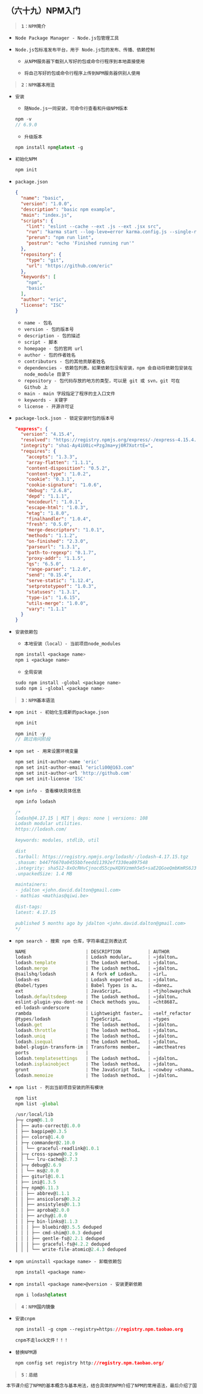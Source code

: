##  （六十九）NPM入门

> **`1：NPM简介`**
- `Node Package Manager - Node.js包管理工具`

- `Node.js包标准发布平台，用于 Node.js包的发布、传播、依赖控制`

  - `从NPM服务器下载别人写好的包或命令行程序到本地直接使用`

  - `将自己写好的包或命令行程序上传到NPM服务器供别人使用`

> **`2：NPM基本用法`**
- `安装`
  - `随Node.js一同安装，可命令行查看和升级NPM版本`
  ```javascript
  npm -v
  // 6.9.0
  ```
  - `升级版本`
  ```css
  npm install npm@latest -g
  ```
- `初始化NPM`
  ```css
  npm init
  ```
- `package.json`
  ```json
  {
    "name": "basic",
    "version": "1.0.0",
    "description": "basic npm example",
    "main": "index.js",
    "scripts": {
      "lint": "eslint --cache --ext .js --ext .jsx src",
      "run": "karma start --log-leve=error karma.config.js --single-run=true",
      "prerun": "npm run lint",
      "postrun": "echo 'Finished running run'"
    },
    "repository": {
      "type": "git",
      "url": "https://github.com/eric"
    },
    "keywords": [
      "npm",
      "basic"
    ],
    "author": "eric",
    "license": "ISC"
  }
  ```
    - `name - 包名`
    - `version - 包的版本号`
    - `description - 包的描述`
    - `script - 脚本`
    - `homepage - 包的官网 url `
    - `author - 包的作者姓名`
    - `contributors - 包的其他贡献者姓名`
    - `dependencies - 依赖包列表。如果依赖包没有安装，npm 会自动将依赖包安装在 node_module 目录下`
    - `repository - 包代码存放的地方的类型，可以是 git 或 svn，git 可在 Github 上`
    - `main - main 字段指定了程序的主入口文件`
    - `keywords - 关键字`
    - `license - 开源许可证`

- `package-lock.json - 锁定安装时包的版本号`
  ```json
  "express": {
    "version": "4.15.4",
    "resolved": "https://registry.npmjs.org/express/-/express-4.15.4.tgz",
    "integrity": "sha1-Ay4iU0ic+PzgJma+yj0R7XotrtE=",
    "requires": {
      "accepts": "1.3.3",
      "array-flatten": "1.1.1",
      "content-disposition": "0.5.2",
      "content-type": "1.0.2",
      "cookie": "0.3.1",
      "cookie-signature": "1.0.6",
      "debug": "2.6.8",
      "depd": "1.1.1",
      "encodeurl": "1.0.1",
      "escape-html": "1.0.3",
      "etag": "1.8.0",
      "finalhandler": "1.0.4",
      "fresh": "0.5.0",
      "merge-descriptors": "1.0.1",
      "methods": "1.1.2",
      "on-finished": "2.3.0",
      "parseurl": "1.3.1",
      "path-to-regexp": "0.1.7",
      "proxy-addr": "1.1.5",
      "qs": "6.5.0",
      "range-parser": "1.2.0",
      "send": "0.15.4",
      "serve-static": "1.12.4",
      "setprototypeof": "1.0.3",
      "statuses": "1.3.1",
      "type-is": "1.6.15",
      "utils-merge": "1.0.0",
      "vary": "1.1.1"
    }
  }
  ```
- `安装依赖包`
  -  `本地安装（local）- 当前项目node_modules`
  ```css
  npm install <package name>
  npm i <package name>
  ```
  - `全局安装`
  ```css
  sudo npm install -global <package name>
  sudo npm i -global <package name>
  ```
> **`3：NPM基本语法`**
- `npm init - 初始化生成新的package.json`
  ```javascript
  npm init

  npm init -y
  // 跳过询问阶段
  ```
- `npm set - 用来设置环境变量`
  ```bash
  npm set init-author-name 'eric'
  npm set init-author-email "ericli00@163.com"
  npm set init-author-url 'http://github.com'
  npm set init-license 'ISC'
  ```
- `npm info - 查看模块具体信息`
  ```javascript
  npm info lodash

  /*
  lodash@4.17.15 | MIT | deps: none | versions: 108
  Lodash modular utilities.
  https://lodash.com/

  keywords: modules, stdlib, util

  dist
  .tarball: https://registry.npmjs.org/lodash/-/lodash-4.17.15.tgz
  .shasum: b447f6670a0455bbfeedd11392eff330ea097548
  .integrity: sha512-8xOcRHvCjnocdS5cpwXQXVzmmh5e5+saE2QGoeQmbKmRS6J3VQppPOIt0MnmE+4xlZoumy0GPG0D0MVIQbNA1A==
  .unpackedSize: 1.4 MB

  maintainers:
  - jdalton <john.david.dalton@gmail.com>
  - mathias <mathias@qiwi.be>

  dist-tags:
  latest: 4.17.15  

  published 5 months ago by jdalton <john.david.dalton@gmail.com>
  */
  ```
- `npm search - 搜索 npm 仓库，字符串或正则表达式`
  ```javascript
  NAME                      | DESCRIPTION          | AUTHOR          | DATE       
  lodash                    | Lodash modular…      | =jdalton…       | 2019-07-19 
  lodash.template           | The Lodash method…   | =jdalton…       | 2019-07-10 
  lodash.merge              | The Lodash method…   | =jdalton…       | 2019-07-10 
  @sailshq/lodash           | A fork of Lodash…    | =irl…           | 2019-08-21 
  lodash-es                 | Lodash exported as…  | =jdalton…       | 2019-07-19 
  @babel/types              | Babel Types is a…    | =danez…         | 2019-11-22 
  ext                       | JavaScript…          | =tjholowaychuk  | 2019-11-29 
  lodash.defaultsdeep       | The Lodash method…   | =jdalton…       | 2019-07-10 
  eslint-plugin-you-dont-ne | Check methods you…   | =cht8687…       | 2019-10-21 
  ed-lodash-underscore      |                      |                 |            
  rambda                    | Lightweight faster…  | =self_refactor  | 2019-11-26 
  @types/lodash             | TypeScript…          | =types          | 2019-11-18 
  lodash.get                | The lodash method…   | =jdalton…       | 2016-08-13 
  lodash.throttle           | The lodash method…   | =jdalton…       | 2016-08-13 
  lodash.uniq               | The lodash method…   | =jdalton…       | 2016-08-13 
  lodash.isequal            | The Lodash method…   | =jdalton…       | 2017-01-10 
  babel-plugin-transform-im | Transforms member…   | =amctheatres    | 2019-07-01 
  ports                     |                      |                 |            
  lodash.templatesettings   | The Lodash method…   | =jdalton…       | 2019-07-10 
  lodash.isplainobject      | The lodash method…   | =jdalton…       | 2016-08-13 
  grunt                     | The JavaScript Task… | =cowboy =shama… | 2019-03-22 
  lodash.memoize            | The lodash method…   | =jdalton…       | 2016-08-13 
  ```
- `npm list - 列出当前项目安装的所有模块`
  ```javascript
  npm list
  npm list -global

  /usr/local/lib
  ├─┬ cnpm@6.1.0
  │ ├── auto-correct@1.0.0
  │ ├── bagpipe@0.3.5
  │ ├── colors@1.4.0
  │ ├─┬ commander@2.10.0
  │ │ └── graceful-readlink@1.0.1
  │ ├─┬ cross-spawn@0.2.9
  │ │ └── lru-cache@2.7.3
  │ ├─┬ debug@2.6.9
  │ │ └── ms@2.0.0
  │ ├── giturl@1.0.1
  │ ├── ini@1.3.5
  │ ├─┬ npm@6.11.3
  │ │ ├── abbrev@1.1.1
  │ │ ├── ansicolors@0.3.2
  │ │ ├── ansistyles@0.1.3
  │ │ ├── aproba@2.0.0
  │ │ ├── archy@1.0.0
  │ │ ├─┬ bin-links@1.1.3
  │ │ │ ├── bluebird@3.5.5 deduped
  │ │ │ ├── cmd-shim@3.0.3 deduped
  │ │ │ ├── gentle-fs@2.2.1 deduped
  │ │ │ ├── graceful-fs@4.2.2 deduped
  │ │ │ └── write-file-atomic@2.4.3 deduped
  ```
- `npm uninstall <package name> - 卸载依赖包`
  ```css
  npm install <package name>
  ```

- `npm install <package name>@version - 安装更新依赖`
  ```css
  npm i lodash@latest
  ```
> **`4：NPM国内镜像`**
- `安装cnpm`
  ```css
  npm install -g cnpm --registry=https://registry.npm.taobao.org
  ```
  ```css
  cnpm不走lock文件！！！
  ```
- `替换NPM源`
  ```css
  npm config set registry http://registry.npm.taobao.org/
  ```
> **`5：总结`**
```css
本节课介绍了NPM的基本概念与基本用法，结合具体的NPM介绍了NPM的常用语法，最后介绍了国内淘宝NPM镜像的使用方法
```